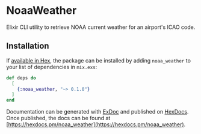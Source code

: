 # NoaaWeather

Elixir CLI utility to retrieve NOAA current weather for an airport's ICAO code.

## Installation

If [available in Hex](https://hex.pm/docs/publish), the package can be installed
by adding `noaa_weather` to your list of dependencies in `mix.exs`:

```elixir
def deps do
  [
    {:noaa_weather, "~> 0.1.0"}
  ]
end
```

Documentation can be generated with [ExDoc](https://github.com/elixir-lang/ex_doc)
and published on [HexDocs](https://hexdocs.pm). Once published, the docs can
be found at [https://hexdocs.pm/noaa_weather](https://hexdocs.pm/noaa_weather).

